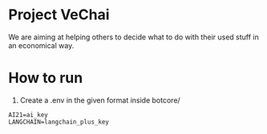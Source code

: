 # Project VeChai
We are aiming at helping others to decide what to do with their used stuff in an economical way.

# How to run
1. Create a .env in the given format inside botcore/

```
AI21=ai_key
LANGCHAIN=langchain_plus_key
```


